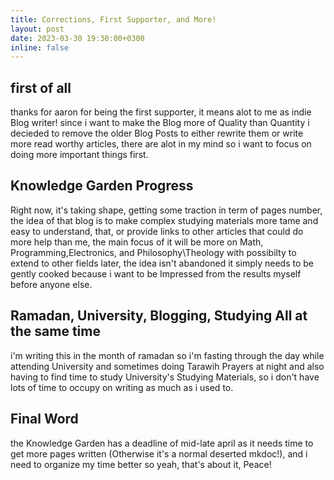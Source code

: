 ```yaml
---
title: Corrections, First Supporter, and More!
layout: post
date: 2023-03-30 19:30:00+0300
inline: false
---
```


## first of all

thanks for aaron for being the first supporter, it means alot to me as indie Blog writer! since i want to make the Blog more of Quality than Quantity i decieded to remove the older Blog Posts to either rewrite them or write more read worthy articles, there are alot in my mind so i want to focus on doing more important things first.

## Knowledge Garden Progress

Right now, it's taking shape, getting some traction in term of pages number, the idea of that blog is to make complex studying materials more tame and easy to understand, that, or provide links to other articles that could do more help than me, the main focus of it will be more on Math, Programming,Electronics, and Philosophy\Theology with possibilty to extend to other fields
later, the idea isn't abandoned it simply needs to be gently cooked because i want to be Impressed from the results myself before anyone else.

## Ramadan, University, Blogging, Studying All at the same time

i'm writing this in the month of ramadan so i'm fasting through the day while attending University and sometimes doing Tarawih Prayers at night and also having to find time to study University's Studying Materials, so i don't have lots of time to occupy on writing as much as i used to.

## Final Word

the Knowledge Garden has a deadline of mid-late april as it needs time to get more pages written (Otherwise it's a normal deserted mkdoc!), and i need to organize my time better so yeah, that's about it, Peace!
